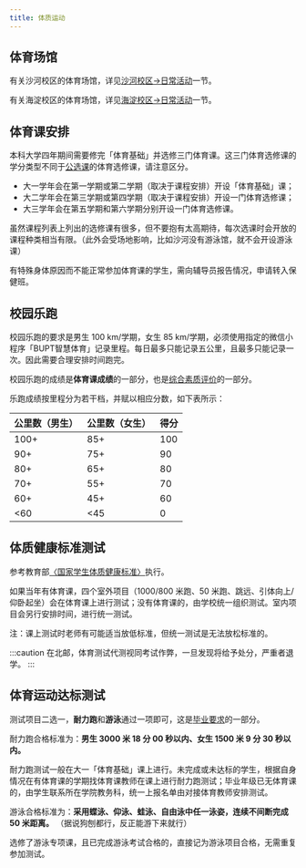 ```yaml
---
title: 体质运动
---
```


## 体育场馆

有关沙河校区的体育场馆，详见[沙河校区->日常活动](/沙河校区/日常活动#体育设施)一节。

有关海淀校区的体育场馆，详见[海淀校区->日常活动](/海淀校区/日常活动#体育设施)一节。

## 体育课安排

本科大学四年期间需要修完「体育基础」并选修三门体育课。这三门体育选修课的学分类型不同于[公选课](/学习生活/课程安排#公选课全校任选课)的体育选修课，请注意区分。

- 大一学年会在第一学期或第二学期（取决于课程安排）开设「体育基础」课；
- 大二学年会在第三学期或第四学期（取决于课程安排）开设一门体育选修课；
- 大三学年会在第五学期和第六学期分别开设一门体育选修课。

虽然课程列表上列出的选修课有很多，但不要抱有太高期待，每次选课时会开放的课程种类相当有限。（此外会受场地影响，比如沙河没有游泳馆，就不会开设游泳课）

有特殊身体原因而不能正常参加体育课的学生，需向辅导员报告情况，申请转入保健班。

## 校园乐跑

校园乐跑的要求是男生 100 km/学期，女生 85 km/学期，必须使用指定的微信小程序「BUPT智慧体育」记录里程。每日最多只能记录五公里，且最多只能记录一次。因此需要合理安排时间跑完。

校园乐跑的成绩是**体育课成绩**的一部分，也是[综合素质评价](/学习生活/成绩构成#综合素质评价)的一部分。

乐跑成绩按里程分为若干档，并赋以相应分数，如下表所示：

|公里数（男生）| 公里数（女生）| 得分|
|-|-|-|
|100+|85+|100|
|90+|75+|90|
|80+|65+|80|
|70+|55+|70|
|60+|45+|60|
|<60|<45|0|

## 体质健康标准测试

参考教育部[〈国家学生体质健康标准〉](http://www.moe.gov.cn/s78/A17/twys_left/moe_938/moe_792/s3273/201407/t20140708_171692.html)执行。

如果当年有体育课，四个室外项目（1000/800 米跑、50 米跑、跳远、引体向上/仰卧起坐）会在体育课上进行测试；没有体育课的，由学校统一组织测试。室内项目会另行安排时间，进行统一测试。

注：课上测试时老师有可能适当放低标准，但统一测试是无法放松标准的。

:::caution
在北邮，体育测试代测视同考试作弊，一旦发现将给予处分，严重者退学。
:::

## 体育运动达标测试

测试项目二选一，**耐力跑**和**游泳**通过一项即可，这是[毕业要求](/学习生活/毕业要求/)的一部分。

耐力跑合格标准为：**男生 3000 米 18 分 00 秒以内、女生 1500 米 9 分 30 秒以内。**

耐力跑测试一般在大一「体育基础」课上进行。未完成或未达标的学生，根据自身情况在有体育课的学期找体育课教师在课上进行耐力跑测试；毕业年级已无体育课的，由学生联系所在学院教务科，统一上报名单由对接体育教师安排测试。

游泳合格标准为：**采用蝶泳、仰泳、蛙泳、自由泳中任一泳姿，连续不间断完成 50 米距离。** （据说狗刨都行，反正能游下来就行）

选修了游泳专项课，且已完成游泳考试合格的，直接记为游泳项目合格，无需重复参加测试。
